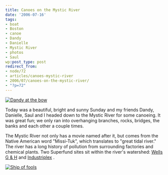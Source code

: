 ```yaml
---
title: Canoes on the Mystic River
date: '2006-07-16'
tags:
- boat
- Boston
- canoe
- Dandy
- Danielle
- Mystic River
- photos
- Saul
wp:post_type: post
redirect_from:
- node/72
- articles/canoes-mystic-river
- 2006/07/canoes-on-the-mystic-river/
- "?p=72"
---
```


[ ![Dandy at the bow](http://static.flickr.com/70/191359967_ff58c48abe.jpg) ](http://www.flickr.com/photos/bensheldon/191359967/ "Photo Sharing")

Today was a beautiful, bright and sunny Sunday and my friends Dandy, Danielle, Saul and I headed down to the Mystic River for some canoeing. It was great fun; we only ran into overhanging branches, rocks, bridges, the banks and each other a couple times.

The Mystic River not only has a movie named after it, but comes from the Native American word "Missi-Tuk", which translates to "great tidal river." The river has a long history of pollution from surrounding factories and chemical plants. Two Superfund sites sit within the river's watershed: [Wells G & H](http://www.epa.gov/region01/superfund/sites/wellsgh) and [Industriplex](http://www.epa.gov/region01/superfund/sites/industriplex) .

[ ![Ship of fools](http://static.flickr.com/69/191358685_1e255c0cdf.jpg) ](http://www.flickr.com/photos/bensheldon/191358685/ "Photo Sharing")

